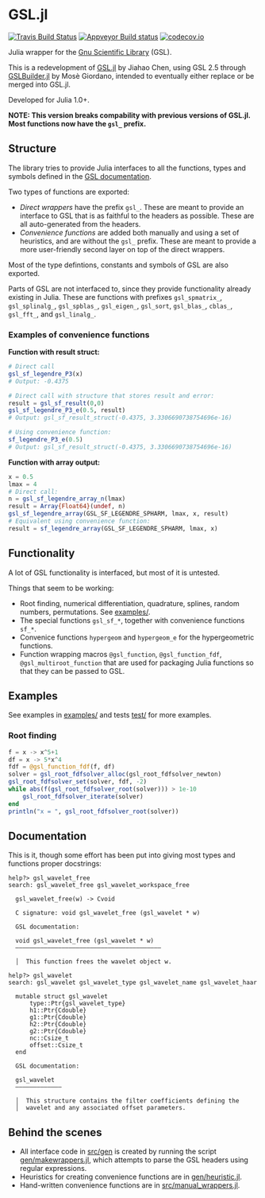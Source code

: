 GSL.jl
======

[![Travis Build Status](https://travis-ci.org/JuliaMath/GSL.jl.svg?branch=master)](https://travis-ci.org/JuliaMath/GSL.jl)
[![Appveyor Build status](https://ci.appveyor.com/api/projects/status/7049flml50cs65mu/branch/master?svg=true)](https://ci.appveyor.com/project/simonbyrne/gsl-jl/branch/master)
[![codecov.io](http://codecov.io/github/JuliaMath/GSL.jl/coverage.svg?branch=master)](http://codecov.io/github/JuliaMath/GSL.jl?branch=master)

Julia wrapper for the [Gnu Scientific
Library](https://www.gnu.org/software/gsl/doc/html/index.html) (GSL).

This is a redevelopment of [GSL.jl](https://github.com/JuliaMath/GSL.jl) by Jiahao Chen,
using GSL 2.5 through [GSLBuilder.jl](https://github.com/giordano/GSLBuilder.jl) by Mosè
Giordano, intended to eventually either replace or be merged into GSL.jl.

Developed for Julia 1.0+.

**NOTE: This version breaks compability with previous versions of GSL.jl. Most functions now have the `gsl_` prefix.**

## Structure

The library tries to provide Julia interfaces to all the functions, types and symbols
defined in the [GSL
documentation](https://www.gnu.org/software/gsl/doc/html/index.html). 

Two types of functions are exported:
- _Direct wrappers_ have the prefix `gsl_`. These are meant to provide an interface to GSL that is as faithful to the headers as possible. These are all auto-generated from the headers.
- _Convenience functions_ are added both manually and using a set of heuristics, and are without the `gsl_` prefix. These are meant to provide a more user-friendly second layer on top of the direct wrappers.

Most of the type defintions, constants and symbols of GSL are also exported.

Parts of GSL are not interfaced to, since they provide functionality already existing in
Julia. These are functions with prefixes `gsl_spmatrix_`, `gsl_splinalg_`, `gsl_spblas_`,
`gsl_eigen_`, `gsl_sort`, `gsl_blas_`,
`cblas_`, `gsl_fft_`, and `gsl_linalg_`.

### Examples of convenience functions

**Function with result struct:**
```julia
# Direct call
gsl_sf_legendre_P3(x)
# Output: -0.4375

# Direct call with structure that stores result and error:
result = gsl_sf_result(0,0)
gsl_sf_legendre_P3_e(0.5, result)
# Output: gsl_sf_result_struct(-0.4375, 3.3306690738754696e-16)

# Using convenience function:
sf_legendre_P3_e(0.5)
# Output: gsl_sf_result_struct(-0.4375, 3.3306690738754696e-16)
```

**Function with array output:**
```julia
x = 0.5
lmax = 4
# Direct call:
n = gsl_sf_legendre_array_n(lmax)
result = Array{Float64}(undef, n)
gsl_sf_legendre_array(GSL_SF_LEGENDRE_SPHARM, lmax, x, result)
# Equivalent using convenience function:
result = sf_legendre_array(GSL_SF_LEGENDRE_SPHARM, lmax, x)
```

## Functionality

A lot of GSL functionality is interfaced, but most of it is untested.

Things that seem to be working:

* Root finding, numerical differentiation, quadrature, splines, random numbers, permutations. See [examples/](examples/). 
* The special functions `gsl_sf_*`, together with convenience functions `sf_*`.
* Convenice functions `hypergeom` and `hypergeom_e` for the hypergeometric functions.
* Function wrapping macros `@gsl_function`, `@gsl_function_fdf`, `@gsl_multiroot_function` that are used for packaging Julia functions so that they can be passed to GSL.

## Examples

See examples in [examples/](examples/) and tests [test/](test/) for more examples.

### Root finding
```julia
f = x -> x^5+1
df = x -> 5*x^4
fdf = @gsl_function_fdf(f, df)
solver = gsl_root_fdfsolver_alloc(gsl_root_fdfsolver_newton)
gsl_root_fdfsolver_set(solver, fdf, -2)
while abs(f(gsl_root_fdfsolver_root(solver))) > 1e-10
    gsl_root_fdfsolver_iterate(solver)
end
println("x = ", gsl_root_fdfsolver_root(solver))
```

## Documentation

This is it, though some effort has been put into giving most types and functions proper docstrings:

```
help?> gsl_wavelet_free
search: gsl_wavelet_free gsl_wavelet_workspace_free

  gsl_wavelet_free(w) -> Cvoid

  C signature: void gsl_wavelet_free (gsl_wavelet * w)

  GSL documentation:

  void gsl_wavelet_free (gsl_wavelet * w)
  –––––––––––––––––––––––––––––––––––––––––

  │  This function frees the wavelet object w.
```
```
help?> gsl_wavelet
search: gsl_wavelet gsl_wavelet_type gsl_wavelet_name gsl_wavelet_haar

  mutable struct gsl_wavelet
      type::Ptr{gsl_wavelet_type}
      h1::Ptr{Cdouble}
      g1::Ptr{Cdouble}
      h2::Ptr{Cdouble}
      g2::Ptr{Cdouble}
      nc::Csize_t
      offset::Csize_t
  end

  GSL documentation:

  gsl_wavelet
  –––––––––––––

  │  This structure contains the filter coefficients defining the
  │  wavelet and any associated offset parameters.
```


## Behind the scenes

* All interface code in [src/gen](src/gen) is created by running the script
  [gen/makewrappers.jl](gen/makewrappers.jl), which attempts to parse the GSL headers
  using regular expressions.
* Heuristics for creating convenience functions are in
  [gen/heuristic.jl](gen/heuristic.jl).
* Hand-written convenience functions are in
  [src/manual_wrappers.jl](src/manual_wrappers.jl).
